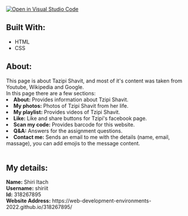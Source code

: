 [![Open in Visual Studio Code](https://classroom.github.com/assets/open-in-vscode-c66648af7eb3fe8bc4f294546bfd86ef473780cde1dea487d3c4ff354943c9ae.svg)](https://classroom.github.com/online_ide?assignment_repo_id=7588412&assignment_repo_type=AssignmentRepo)

<h2>Built With:</h2>
<ul type="l"> 
  <li>HTML</li>
  <li>CSS</li>
</ul>

<h2>About:</h2>
This page is about Tazipi Shavit, and most of it's content was taken from Youtube, Wikipedia and Google.<br/>
In this page there are a few sections:
<li><b>About:</b> Provides information about Tzipi Shavit.</li>
<li><b>My photos:</b> Photos of Tzipi Shavit from her life.</li>
<li><b>My playlist:</b> Provides videos of Tzipi Shavit.</li>
<li><b>Like:</b> Like and share buttons for Tzipi's facebook page.</li>
<li><b>Scan my code:</b> Provides barcode for this website.</li>
<li><b>Q&A:</b> Answers for the assignment questions.</li>
<li><b>Contact me:</b> Sends an email to me with the details (name, email, massage), you can add emojis to the message content.</li>
<br/>
<h2>My details:</h2>
<b>Name:</b> Shiri Itach <br/>
<b>Username:</b> shiriit <br/>
<b>Id:</b> 318267895 <br/>
<b>Website Address:</b> https://web-development-environments-2022.github.io/318267895/ <br/>